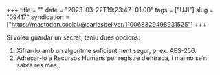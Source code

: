 +++
title = ""
date = "2023-03-22T19:23:47+01:00"
tags = ["UJI"]
slug = "09417"
syndication = ["https://mastodon.social/@carlesbellver/110068329498931525"]
+++

Si voleu guardar un secret, teniu dues opcions:

1. Xifrar-lo amb un algoritme suficientment segur, p. ex. AES-256.
2. Adreçar-lo a Recursos Humans per registre d’entrada, i mai no se’n sabrà res més.

